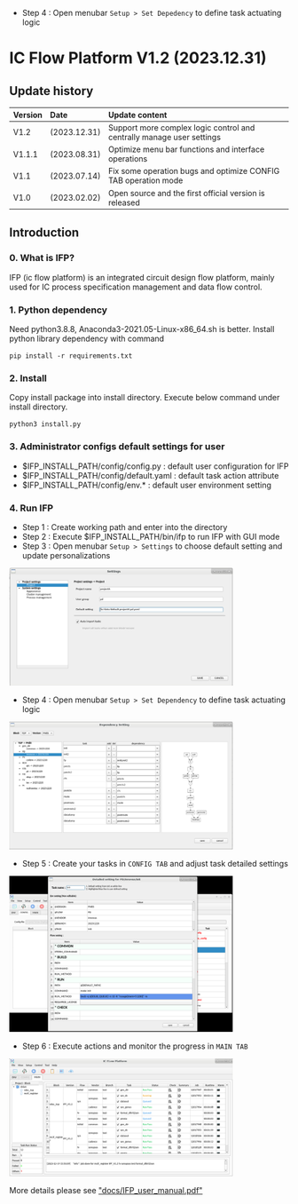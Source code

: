   - Step 4 : Open menubar `Setup > Set Depedency` to define task actuating logic
# IC Flow Platform V1.2 (2023.12.31)

## Update history
  
|Version |Date            | Update content      |
| :-----------| :-----------| :-----------------  |
| V1.2   |(2023.12.31)    | Support more complex logic control and centrally manage user settings |
| V1.1.1 |(2023.08.31)    | Optimize menu bar functions and interface operations|
| V1.1   |(2023.07.14)    | Fix some operation bugs and optimize CONFIG TAB operation mode
| V1.0   |(2023.02.02)    | Open source and the first official version is released


## Introduction

### 0. What is IFP?

IFP (ic flow platform) is an integrated circuit design
flow platform, mainly used for IC process specification
 management and data flow control.


### 1. Python dependency
Need python3.8.8, Anaconda3-2021.05-Linux-x86_64.sh is better.
Install python library dependency with command

    pip install -r requirements.txt


### 2. Install
Copy install package into install directory.
Execute below command under install directory.

    python3 install.py


### 3. Administrator configs default settings for user
  - $IFP_INSTALL_PATH/config/config.py : default user configuration for IFP
  - $IFP_INSTALL_PATH/config/default.yaml : default task action attribute
  - $IFP_INSTALL_PATH/config/env.* : default user environment setting


### 4. Run IFP

  - Step 1 : Create working path and enter into the directory
  - Step 2 : Execute $IFP_INSTALL_PATH/bin/ifp to run IFP with GUI mode
  - Step 3 : Open menubar `Setup > Settings` to choose default setting and update personalizations
  
<img src="./data/pictures/readme/IFP_setting.png" width="80%">
  
  - Step 4 : Open menubar `Setup > Set Dependency` to define task actuating logic
  
<img src="./data/pictures/readme/IFP_set_dependency.png" width="80%">  
  
  - Step 5 : Create your tasks in `CONFIG TAB` and adjust task detailed settings
  
<img src="./data/pictures/readme/IFP_config_tab.png" width="80%">  
  
  - Step 6 : Execute actions and monitor the progress in `MAIN TAB`
  
<img src="./data/pictures/readme/IFP_main_tab.jpeg" width="80%">
  
  
More details please see ["docs/IFP_user_manual.pdf"](./docs/IFP_user_manual.pdf)
